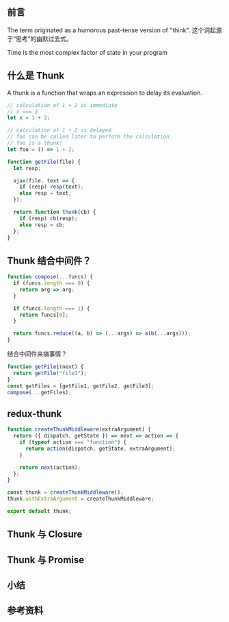 ## 前言

The term originated as a humorous past-tense version of "think".
这个词起源于“思考”的幽默过去式。

Time is the most complex factor of state in your program

## 什么是 Thunk

A thunk is a function that wraps an expression to delay its evaluation.

```js
// calculation of 1 + 2 is immediate
// x === 3
let x = 1 + 2;

// calculation of 1 + 2 is delayed
// foo can be called later to perform the calculation
// foo is a thunk!
let foo = () => 1 + 2;
```

```js
function getFile(file) {
  let resp;

  ajax(file, text => {
    if (resp) resp(text);
    else resp = text;
  });

  return function thunk(cb) {
    if (resp) cb(resp);
    else resp = cb;
  };
}
```

## Thunk 结合中间件？

```js
function compose(...funcs) {
  if (funcs.length === 0) {
    return arg => arg;
  }

  if (funcs.length === 1) {
    return funcs[0];
  }

  return funcs.reduce((a, b) => (...args) => a(b(...args)));
}
```

结合中间件来搞事情？

```js
function getFile1(next) {
  return getFile("file1");
}
const getFiles = [getFile1, getFile2, getFile3];
compose(...getFiles);
```

## redux-thunk

```js
function createThunkMiddleware(extraArgument) {
  return ({ dispatch, getState }) => next => action => {
    if (typeof action === "function") {
      return action(dispatch, getState, extraArgument);
    }

    return next(action);
  };
}

const thunk = createThunkMiddleware();
thunk.withExtraArgument = createThunkMiddleware;

export default thunk;
```

## Thunk 与 Closure

## Thunk 与 Promise

## 小结

## 参考资料
